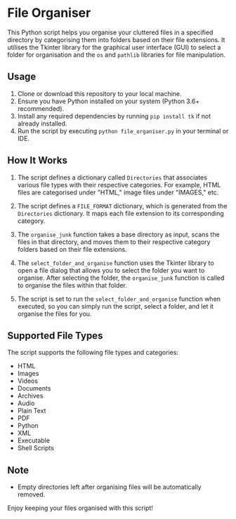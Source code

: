 # File Organiser

This Python script helps you organise your cluttered files in a specified directory by categorising them into folders based on their file extensions. It utilises the Tkinter library for the graphical user interface (GUI) to select a folder for organisation and the `os` and `pathlib` libraries for file manipulation.

## Usage

1. Clone or download this repository to your local machine.
2. Ensure you have Python installed on your system (Python 3.6+ recommended).
3. Install any required dependencies by running `pip install tk` if not already installed.
4. Run the script by executing `python file_organiser.py` in your terminal or IDE.

## How It Works

1. The script defines a dictionary called `Directories` that associates various file types with their respective categories. For example, HTML files are categorised under "HTML," image files under "IMAGES," etc.

2. The script defines a `FILE_FORMAT` dictionary, which is generated from the `Directories` dictionary. It maps each file extension to its corresponding category.

3. The `organise_junk` function takes a base directory as input, scans the files in that directory, and moves them to their respective category folders based on their file extensions.

4. The `select_folder_and_organise` function uses the Tkinter library to open a file dialog that allows you to select the folder you want to organise. After selecting the folder, the `organise_junk` function is called to organise the files within that folder.

5. The script is set to run the `select_folder_and_organise` function when executed, so you can simply run the script, select a folder, and let it organise the files for you.

## Supported File Types

The script supports the following file types and categories:

- HTML
- Images
- Videos
- Documents
- Archives
- Audio
- Plain Text
- PDF
- Python
- XML
- Executable
- Shell Scripts

## Note

- Empty directories left after organising files will be automatically removed.

Enjoy keeping your files organised with this script!
